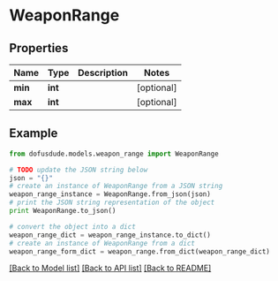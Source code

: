 # WeaponRange


## Properties

Name | Type | Description | Notes
------------ | ------------- | ------------- | -------------
**min** | **int** |  | [optional] 
**max** | **int** |  | [optional] 

## Example

```python
from dofusdude.models.weapon_range import WeaponRange

# TODO update the JSON string below
json = "{}"
# create an instance of WeaponRange from a JSON string
weapon_range_instance = WeaponRange.from_json(json)
# print the JSON string representation of the object
print WeaponRange.to_json()

# convert the object into a dict
weapon_range_dict = weapon_range_instance.to_dict()
# create an instance of WeaponRange from a dict
weapon_range_form_dict = weapon_range.from_dict(weapon_range_dict)
```
[[Back to Model list]](../README.md#documentation-for-models) [[Back to API list]](../README.md#documentation-for-api-endpoints) [[Back to README]](../README.md)


